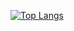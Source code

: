 [![Top Langs](https://github-readme-stats.vercel.app/api/top-langs/?username=xlbert&layout=compact)](https://github.com/anuraghazra/github-readme-stats)
